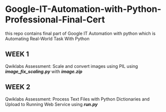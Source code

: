 # Google-IT-Automation-with-Python-Professional-Final-Cert
this repo contains final part of Google IT Automation with python which is Automating Real-World Task With Python


## WEEK 1
Qwiklabs Assessment: Scale and convert images using 
PIL using ***image_fix_scaling.py*** with ***image.zip***

## WEEK 2
Qwiklabs Assessment: Process Text Files with Python Dictionaries and 
Upload to Running Web Service using ***run.py***
